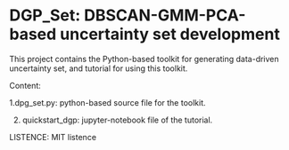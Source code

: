 # DGP_Set: DBSCAN-GMM-PCA-based uncertainty set development
This project contains the Python-based toolkit for generating data-driven uncertainty set, and tutorial for using this toolkit.

Content:

1.dpg_set.py: python-based source file for the toolkit.

2. quickstart_dgp: jupyter-notebook file of the tutorial.

LISTENCE: MIT listence


